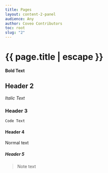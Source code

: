 ```yaml
---
title: Pages
layout: content-2-panel
audience: Any
author: Coveo Contributors
toc: root
slug: "2"
---
```


# {{ page.title | escape }}
**Bold Text**

## Header 2
*Italic Text*

### Header 3
`Code Text`

#### Header 4
Normal text

##### Header 5
> Note text